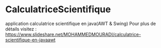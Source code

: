 # CalculatriceScientifique
application calculatrice scientifique en java(AWT &amp; Swing)
Pour plus de détails visitez : https://www.slideshare.net/MOHAMMEDMOURADI/calculatrice-scientifique-en-javaawt
